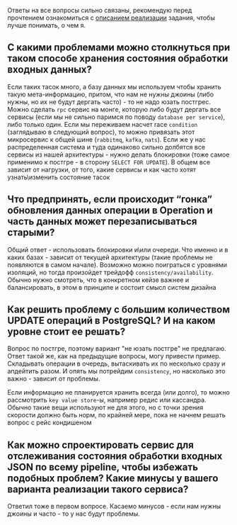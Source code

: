 Ответы на все вопросы сильно связаны, рекомендую перед прочтением ознакомиться с [описанием реализации](https://github.com/vadimber18/tasks/blob/master/DESCRIPTION.md) задания, чтобы лучше понимать, о чем я.

С какими проблемами можно столкнуться при таком способе хранения состояния обработки входных данных?
-------

Если таких тасок много, а базу данных мы используем чтобы хранить такую мета-информацию, притом, что нам не нужны джоины (либо нужны, но их не будут дергать часто) - то не надо юзать постгрес. Можно сделать `rpc` сервис на монге, которую либо будут дергать все сервисы (если мы не сильно паримся по поводу `database per service`), либо только один. Если мы переживаем насчет race `condition` (заглядываю в следующий вопрос), то можно привязать этот микросервис к общей шине (`rabbitmq`, `kafka`, `nats`). Если же у нас распределенная система и туда одинаково сильно долбятся все сервисы из нашей архитектуры - нужно делать блокировки (тоже самое применимо к постгре - в сторону `SELECT FOR UPDATE`). В общем все зависит от нагрузки, от того, какие сервисы и как часто хотят узнать\изменить состояние тасок


Что предпринять, если происходит “гонка” обновления данных операции в Operation и часть данных может перезаписываться старыми?
-------

Общий ответ - использовать блокировки и\или очереди. Что именно и в каких базах - зависит от текущей архитектуры (такие проблемы не появляются в самом начале). Возможно можно поиграться с уровнями изоляций, но тогда произойдет трейдофф `consistency/availability`. Обычно нужно смотреть, что в конкретном кейзе важнее и балансировать, в этом в принципе и состоит смысл систем дизайна

Как решить проблему с большим количеством UPDATE операций в PostgreSQL? И на каком уровне стоит ее решать?
----------

Вопрос по постгре, поэтому вариант "не юзать постгре" не предлагаю. Ответ такой же, как на предыдущие вопросы, могу привести пример. Складывать операции в очередь, вытаскивать их по несколько сразу и апдейтить разом. И опять мы потрейдим `consistency`, но насколько это важно - зависит от проблемы.

Если информацию не планируется хранить всегда (или долго), то можно рассмотрить `key value store`-ы, например редис или кассандра. Обычно такие вещи используют не для этого, но с точки зрения скорости должно быть норм, по крайней мере, пока не начнем решать вопрос с рейс кондишеном

Как можно спроектировать сервис для отслеживания состояния обработки входных JSON по всему pipeline, чтобы избежать подобных проблем? Какие минусы у вашего варианта реализации такого сервиса?
-----------

Ответил тоже в первом вопросе. Касаемо минусов - если нам нужны джоины и часто - то у нас будут проблемы.